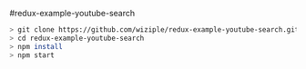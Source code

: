 #redux-example-youtube-search

```bash
> git clone https://github.com/wiziple/redux-example-youtube-search.git
> cd redux-example-youtube-search
> npm install
> npm start
```
